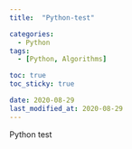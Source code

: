 ```yaml
---
title:  "Python-test" 

categories:
  - Python
tags:
  - [Python, Algorithms]

toc: true
toc_sticky: true

date: 2020-08-29
last_modified_at: 2020-08-29
---
```


Python test
